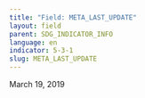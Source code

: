```yaml
---
title: "Field: META_LAST_UPDATE"
layout: field
parent: SDG_INDICATOR_INFO
language: en
indicator: 5-3-1
slug: META_LAST_UPDATE
---
```

March 19, 2019